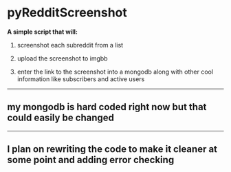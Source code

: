 # pyRedditScreenshot

**A simple script that will:**

1) screenshot each subreddit from a list 

2) upload the screenshot to imgbb

3) enter the link to the screenshot into a mongodb along with other cool information like subscribers and active users

---
my mongodb is hard coded right now but that could easily be changed
---
---
I plan on rewriting the code to make it cleaner at some point and adding error checking
---